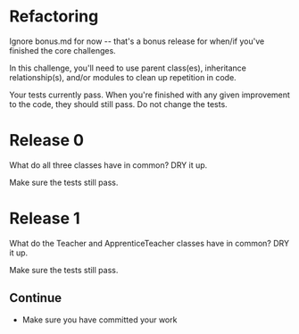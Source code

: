 # Refactoring

Ignore bonus.md for now -- that's a bonus release for when/if you've finished the core challenges.

In this challenge, you'll need to use parent class(es), inheritance relationship(s), and/or modules to clean up repetition in code.

Your tests currently pass. When you're finished with any given improvement to the code, they should still pass. Do not change the tests.

# Release 0

What do all three classes have in common? DRY it up.

Make sure the tests still pass.

# Release 1

What do the Teacher and ApprenticeTeacher classes have in common? DRY it up.

Make sure the tests still pass.

## Continue
* Make sure you have committed your work
